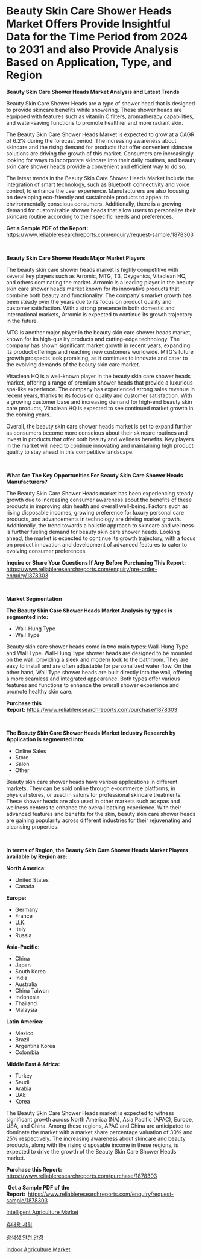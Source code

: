 <p><h1>Beauty Skin Care Shower Heads Market Offers Provide Insightful Data for the Time Period from 2024 to 2031 and also Provide Analysis Based on Application, Type, and Region</h1></p><p><strong>Beauty Skin Care Shower Heads Market Analysis and Latest Trends</strong></p>
<p><p>Beauty Skin Care Shower Heads are a type of shower head that is designed to provide skincare benefits while showering. These shower heads are equipped with features such as vitamin C filters, aromatherapy capabilities, and water-saving functions to promote healthier and more radiant skin.</p><p>The Beauty Skin Care Shower Heads Market is expected to grow at a CAGR of 6.2% during the forecast period. The increasing awareness about skincare and the rising demand for products that offer convenient skincare solutions are driving the growth of this market. Consumers are increasingly looking for ways to incorporate skincare into their daily routines, and beauty skin care shower heads provide a convenient and efficient way to do so.</p><p>The latest trends in the Beauty Skin Care Shower Heads Market include the integration of smart technology, such as Bluetooth connectivity and voice control, to enhance the user experience. Manufacturers are also focusing on developing eco-friendly and sustainable products to appeal to environmentally conscious consumers. Additionally, there is a growing demand for customizable shower heads that allow users to personalize their skincare routine according to their specific needs and preferences.</p></p>
<p><strong>Get a Sample PDF of the Report:&nbsp;</strong> <a href="https://www.reliableresearchreports.com/enquiry/request-sample/1878303">https://www.reliableresearchreports.com/enquiry/request-sample/1878303</a></p>
<p>&nbsp;</p>
<p><strong>Beauty Skin Care Shower Heads Major Market Players</strong></p>
<p><p>The beauty skin care shower heads market is highly competitive with several key players such as Arromic, MTG, T3, Oxygenics, Vitaclean HQ, and others dominating the market. Arromic is a leading player in the beauty skin care shower heads market known for its innovative products that combine both beauty and functionality. The company's market growth has been steady over the years due to its focus on product quality and customer satisfaction. With a strong presence in both domestic and international markets, Arromic is expected to continue its growth trajectory in the future.</p><p>MTG is another major player in the beauty skin care shower heads market, known for its high-quality products and cutting-edge technology. The company has shown significant market growth in recent years, expanding its product offerings and reaching new customers worldwide. MTG's future growth prospects look promising, as it continues to innovate and cater to the evolving demands of the beauty skin care market.</p><p>Vitaclean HQ is a well-known player in the beauty skin care shower heads market, offering a range of premium shower heads that provide a luxurious spa-like experience. The company has experienced strong sales revenue in recent years, thanks to its focus on quality and customer satisfaction. With a growing customer base and increasing demand for high-end beauty skin care products, Vitaclean HQ is expected to see continued market growth in the coming years.</p><p>Overall, the beauty skin care shower heads market is set to expand further as consumers become more conscious about their skincare routines and invest in products that offer both beauty and wellness benefits. Key players in the market will need to continue innovating and maintaining high product quality to stay ahead in this competitive landscape.</p></p>
<p>&nbsp;</p>
<p><strong>What Are The Key Opportunities For Beauty Skin Care Shower Heads Manufacturers?</strong></p>
<p><p>The Beauty Skin Care Shower Heads market has been experiencing steady growth due to increasing consumer awareness about the benefits of these products in improving skin health and overall well-being. Factors such as rising disposable incomes, growing preference for luxury personal care products, and advancements in technology are driving market growth. Additionally, the trend towards a holistic approach to skincare and wellness is further fueling demand for beauty skin care shower heads. Looking ahead, the market is expected to continue its growth trajectory, with a focus on product innovation and development of advanced features to cater to evolving consumer preferences.</p></p>
<p><strong>Inquire or Share Your Questions If Any Before Purchasing This Report:</strong> <a href="https://www.reliableresearchreports.com/enquiry/pre-order-enquiry/1878303">https://www.reliableresearchreports.com/enquiry/pre-order-enquiry/1878303</a></p>
<p>&nbsp;</p>
<p><strong>Market Segmentation</strong></p>
<p><strong>The Beauty Skin Care Shower Heads Market Analysis by types is segmented into:</strong></p>
<p><ul><li>Wall-Hung Type</li><li>Wall Type</li></ul></p>
<p><p>Beauty skin care shower heads come in two main types: Wall-Hung Type and Wall Type. Wall-Hung Type shower heads are designed to be mounted on the wall, providing a sleek and modern look to the bathroom. They are easy to install and are often adjustable for personalized water flow. On the other hand, Wall Type shower heads are built directly into the wall, offering a more seamless and integrated appearance. Both types offer various features and functions to enhance the overall shower experience and promote healthy skin care.</p></p>
<p><strong>Purchase this Report:&nbsp;</strong><a href="https://www.reliableresearchreports.com/purchase/1878303">https://www.reliableresearchreports.com/purchase/1878303</a></p>
<p>&nbsp;</p>
<p><strong>The Beauty Skin Care Shower Heads Market Industry Research by Application is segmented into:</strong></p>
<p><ul><li>Online Sales</li><li>Store</li><li>Salon</li><li>Other</li></ul></p>
<p><p>Beauty skin care shower heads have various applications in different markets. They can be sold online through e-commerce platforms, in physical stores, or used in salons for professional skincare treatments. These shower heads are also used in other markets such as spas and wellness centers to enhance the overall bathing experience. With their advanced features and benefits for the skin, beauty skin care shower heads are gaining popularity across different industries for their rejuvenating and cleansing properties.</p></p>
<p>&nbsp;</p>
<p><strong>In terms of Region, the Beauty Skin Care Shower Heads Market Players available by Region are:</strong></p>
<p>
    <p> <strong> North America: </strong>
        <ul>
            <li>United States</li>
            <li>Canada</li>
        </ul>
        </p> 
    <p> <strong> Europe: </strong>
        <ul>
            <li>Germany</li>
            <li>France</li>
            <li>U.K.</li>
            <li>Italy</li>
            <li>Russia</li>
        </ul>
        </p> 
    <p> <strong> Asia-Pacific: </strong>
        <ul>
            <li>China</li>
            <li>Japan</li>
            <li>South Korea</li>
            <li>India</li>
            <li>Australia</li>
            <li>China Taiwan</li>
            <li>Indonesia</li>
            <li>Thailand</li>
            <li>Malaysia</li>
        </ul>
        </p> 
    <p> <strong> Latin America: </strong>
        <ul>
            <li>Mexico</li>
            <li>Brazil</li>
            <li>Argentina Korea</li>
            <li>Colombia</li>
        </ul>
        </p> 
    <p> <strong> Middle East & Africa: </strong>
        <ul>
            <li>Turkey</li>
            <li>Saudi</li>
            <li>Arabia</li>
            <li>UAE</li>
            <li>Korea</li>
        </ul>
    </p>
    </p>
<p><p>The Beauty Skin Care Shower Heads market is expected to witness significant growth across North America (NA), Asia Pacific (APAC), Europe, USA, and China. Among these regions, APAC and China are anticipated to dominate the market with a market share percentage valuation of 30% and 25% respectively. The increasing awareness about skincare and beauty products, along with the rising disposable income in these regions, is expected to drive the growth of the Beauty Skin Care Shower Heads market.</p></p>
<p><strong>Purchase this Report: </strong><a href="https://www.reliableresearchreports.com/purchase/1878303">https://www.reliableresearchreports.com/purchase/1878303</a></p>
<p>&nbsp;<strong>Get a Sample PDF of the Report:&nbsp;&nbsp;</strong><a href="https://www.reliableresearchreports.com/enquiry/request-sample/1878303">https://www.reliableresearchreports.com/enquiry/request-sample/1878303</a></p>
<p><strong></strong></p>
<p><p><a href="https://issuu.com/reportprime-2/docs/intelligent-agriculture-market-size-2030.pptx">Intelligent Agriculture Market</a></p><p><a href="https://github.com/PercyHagernes9778/Market-Research-Report-List-1/blob/main/66653677564.md">휴대용 샤워</a></p><p><a href="https://github.com/rsg307664904/Market-Research-Report-List-1/blob/main/88304367563.md">광색성 안전 안경</a></p><p><a href="https://issuu.com/reportprime-2/docs/indoor-agriculture-market-size-2030.pptx">Indoor Agriculture Market</a></p></p>
